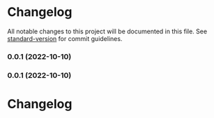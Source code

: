 # Changelog

All notable changes to this project will be documented in this file. See [standard-version](https://github.com/conventional-changelog/standard-version) for commit guidelines.

### 0.0.1 (2022-10-10)

### 0.0.1 (2022-10-10)

# Changelog

